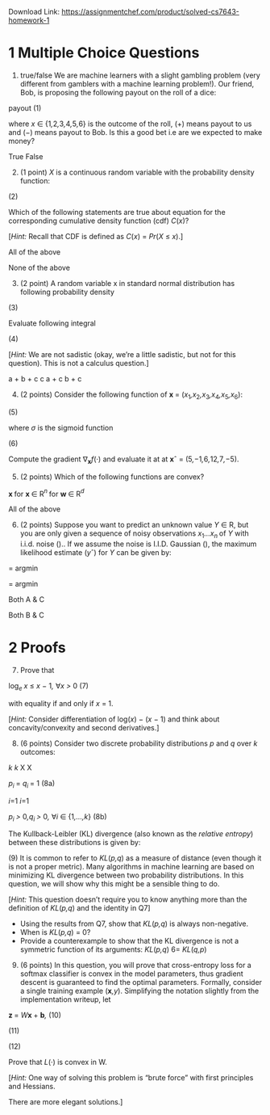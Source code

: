 Download Link: https://assignmentchef.com/product/solved-cs7643-homework-1
<br>
<h1>1           Multiple Choice Questions</h1>

<ol>

 <li>true/false We are machine learners with a slight gambling problem (very different from gamblers with a machine learning problem!). Our friend, Bob, is proposing the following payout on the roll of a dice:</li>

</ol>

payout                                                                  (1)

where <em>x </em>∈ {1<em>,</em>2<em>,</em>3<em>,</em>4<em>,</em>5<em>,</em>6} is the outcome of the roll, (+) means payout to us and (−) means payout to Bob. Is this a good bet i.e are we expected to make money?

True              False

<ol start="2">

 <li>(1 point) <em>X </em>is a continuous random variable with the probability density function:</li>

</ol>

(2)

Which of the following statements are true about equation for the corresponding cumulative density function (cdf) <em>C</em>(<em>x</em>)?

[<em>Hint: </em>Recall that CDF is defined as <em>C</em>(<em>x</em>) = <em>Pr</em>(<em>X </em>≤ <em>x</em>).]

All of the above

None of the above

<ol start="3">

 <li>(2 point) A random variable x in standard normal distribution has following probability density</li>

</ol>

(3)

Evaluate following integral

(4)

[<em>Hint: </em>We are not sadistic (okay, we’re a little sadistic, but not for this question). This is not a calculus question.]

a + b + c                c               a + c                b + c

<ol start="4">

 <li>(2 points) Consider the following function of <strong>x </strong>= (<em>x</em><sub>1</sub><em>,x</em><sub>2</sub><em>,x</em><sub>3</sub><em>,x</em><sub>4</sub><em>,x</em><sub>5</sub><em>,x</em><sub>6</sub>):</li>

</ol>

(5)

where <em>σ </em>is the sigmoid function

(6)

Compute the gradient ∇<strong><sub>x</sub></strong><em>f</em>(·) and evaluate it at at <strong>x</strong>ˆ = (5<em>,</em>−1<em>,</em>6<em>,</em>12<em>,</em>7<em>,</em>−5).

<ol start="5">

 <li>(2 points) Which of the following functions are convex?</li>

</ol>

<strong>x </strong>for <strong>x </strong>∈ R<em><sup>n </sup></em> for <strong>w </strong>∈ R<em><sup>d</sup></em>

All of the above

<ol start="6">

 <li>(2 points) Suppose you want to predict an unknown value <em>Y </em>∈ R, but you are only given a sequence of noisy observations <em>x</em><sub>1</sub><em>…x<sub>n </sub></em>of <em>Y </em>with i.i.d. noise ().. If we assume the noise is I.I.D. Gaussian (), the maximum likelihood estimate (<em>y</em>ˆ) for <em>Y </em>can be given by:</li>

</ol>

= argmin

= argmin

Both A &amp; C

Both B &amp; C

<h1>2           Proofs</h1>

<ol start="7">

 <li> Prove that</li>

</ol>

log<em><sub>e </sub>x </em>≤ <em>x </em>− 1<em>,             </em>∀<em>x &gt; </em>0                                                                 (7)

with equality if and only if <em>x </em>= 1.

[<em>Hint: </em>Consider differentiation of log(<em>x</em>) − (<em>x </em>− 1) and think about concavity/convexity and second derivatives.]

<ol start="8">

 <li>(6 points) Consider two discrete probability distributions <em>p </em>and <em>q </em>over <em>k </em>outcomes:</li>

</ol>

<em>k     k </em>X X

<em>p<sub>i </sub></em>=           <em>q<sub>i </sub></em>= 1                                                          (8a)

<em>i</em>=1                    <em>i</em>=1

<em>p<sub>i </sub>&gt; </em>0<em>,q<sub>i </sub>&gt; </em>0<em>,            </em>∀<em>i </em>∈ {1<em>,…,k</em>}                                                             (8b)

The Kullback-Leibler (KL) divergence (also known as the <em>relative entropy</em>) between these distributions is given by:

(9) It is common to refer to <em>KL</em>(<em>p,q</em>) as a measure of distance (even though it is not a proper metric). Many algorithms in machine learning are based on minimizing KL divergence between two probability distributions. In this question, we will show why this might be a sensible thing to do.

[<em>Hint: </em>This question doesn’t require you to know anything more than the definition of <em>KL</em>(<em>p,q</em>) and the identity in Q7]

<ul>

 <li>Using the results from Q7, show that <em>KL</em>(<em>p,q</em>) is always non-negative.</li>

 <li>When is <em>KL</em>(<em>p,q</em>) = 0?</li>

 <li>Provide a counterexample to show that the KL divergence is not a symmetric function of its arguments: <em>KL</em>(<em>p,q</em>) 6= <em>KL</em>(<em>q,p</em>)</li>

</ul>

<ol start="9">

 <li>(6 points) In this question, you will prove that cross-entropy loss for a softmax classifier is convex in the model parameters, thus gradient descent is guaranteed to find the optimal parameters. Formally, consider a single training example (<strong>x</strong><em>,y</em>). Simplifying the notation slightly from the implementation writeup, let</li>

</ol>

<strong>z </strong>= <em>W</em><strong>x </strong>+ <strong>b</strong><em>,                                                                              </em>(10)

(11)

(12)

Prove that <em>L</em>(·) is convex in W.

[<em>Hint: </em>One way of solving this problem is “brute force” with first principles and Hessians.

There are more elegant solutions.]